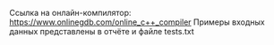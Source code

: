 Ссылка на онлайн-компилятор: https://www.onlinegdb.com/online_c++_compiler
Примеры входных данных представлены в отчёте и файле tests.txt
